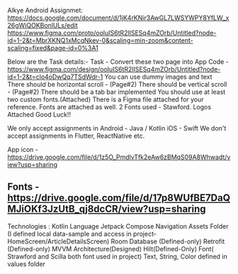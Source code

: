 Alkye Android Assignmet:
https://docs.google.com/document/d/1jK4rKNir3AwGL7LWSYWPY8YfLW_x26gWiQOKBonlULs/edit
https://www.figma.com/proto/ooluIS6tR2lISESq4mZOrb/Untitled?node-id=1-2&t=MbrXKNQ1xMcqNkev-0&scaling=min-zoom&content-scaling=fixed&page-id=0%3A1

Below are the Task details:-
Task -
Convert these two  page  into App Code -https://www.figma.com/design/ooluIS6tR2lISESq4mZOrb/Untitled?node-id=1-2&t=clo4oDwQq7TSdWdr-1
You can use dummy images and text
There should be horizontal scroll - (Page#2)
There should be vertical scroll - (Page#2)
There should be a tab bar implemented
You should use at least two custom fonts.(Attached)
There is a Figma file attached for your reference.
Fonts are attached as well. 2 Fonts used -  Stawford.
Logos Attached
Good Luck!!

We only accept assignments in
Android - Java / Kotlin
iOS - Swift
We don't accept assignments in Flutter, ReactNative etc.

App icon - https://drive.google.com/file/d/1z5O_PmdlvTfk2eAw6zBMqS09A8Whwadt/view?usp=sharing

Fonts -
https://drive.google.com/file/d/17p8WUfBE7DaQMJiOKf3JzUtB_qj8dcCR/view?usp=sharing
-------------------------------------------------------------------------------------------

Technologies : 
    Kotlin Language
    Jetpack Compose
    Navigation
    Assets Folder (I defined local data-sample and access in project- HomeScreen/ArticleDetailsScreen)
    Room Database (Defined-only)
    Retrofit (Defined-only)
    MVVM Architecture(Designed)
    Hilt(Defined-Only)
    Font( Strawford and Scilla both font used in project)
    Text, String, Color defined in values folder
    
    